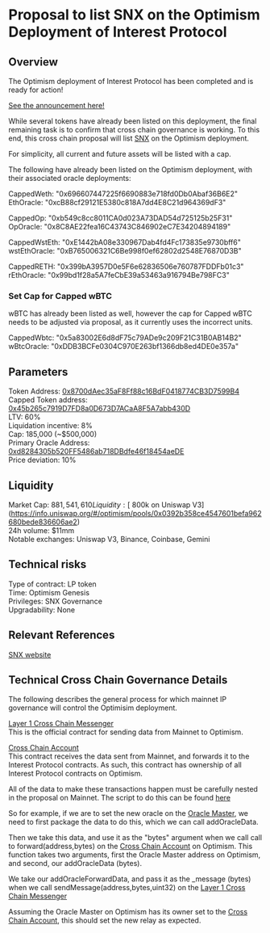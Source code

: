 # Proposal to list SNX on the Optimism Deployment of Interest Protocol

## Overview
The Optimism deployment of Interest Protocol has been completed and is ready for action!  

[See the announcement here!](https://forums.interestprotocol.io/t/interest-protocol-optimism/217)  

While several tokens have already been listed on this deployment, the final remaining task is to confirm that cross chain governance is working. To this end, this cross chain proposal will list [SNX](https://optimistic.etherscan.io/address/0x8700dAec35aF8Ff88c16BdF0418774CB3D7599B4) on the Optimism deployment. 

For simplicity, all current and future assets will be listed with a cap. 

The following have already been listed on the Optimism deployment, with their associated oracle deployments: 

CappedWeth: "0x696607447225f6690883e718fd0Db0Abaf36B6E2"  
EthOracle: "0xcB88cf29121E5380c818A7dd4E8C21d964369dF3"  
  
CappedOp: "0xb549c8cc8011CA0d023A73DAD54d725125b25F31"  
OpOracle: "0x8C8AE22fea16C43743C846902eC7E34204894189"  
  
CappedWstEth: "0xE1442bA08e330967Dab4fd4Fc173835e9730bff6"  
wstEthOracle: "0xB765006321C6Be998f0ef62802d2548E76870D3B" 
   
CappedRETH: "0x399bA3957D0e5F6e62836506e760787FDDFb01c3"  
rEthOracle: "0x99bd1f28a5A7feCbE39a53463a916794Be798FC3"  

### Set Cap for Capped wBTC
wBTC has already been listed as well, however the cap for Capped wBTC needs to be adjusted via proposal, as it currently uses the incorrect units. 

CappedWbtc: "0x5a83002E6d8dF75c79ADe9c209F21C31B0AB14B2"  
wBtcOracle: "0xDDB3BCFe0304C970E263bf1366db8ed4DE0e357a"  
  

## Parameters

Token Address: [0x8700dAec35aF8Ff88c16BdF0418774CB3D7599B4](https://optimistic.etherscan.io/address/0x8700dAec35aF8Ff88c16BdF0418774CB3D7599B4)  
Capped Token address: [0x45b265c7919D7FD8a0D673D7ACaA8F5A7abb430D](https://optimistic.etherscan.io/address/0x45b265c7919D7FD8a0D673D7ACaA8F5A7abb430D)  
LTV: 60%  
Liquidation incentive: 8%  
Cap: 185,000 (~$500,000)  
Primary Oracle Address: [0xd8284305b520FF5486ab718DBdfe46f18454aeDE](https://optimistic.etherscan.io/address/0xd8284305b520FF5486ab718DBdfe46f18454aeDE)  
Price deviation: 10%  

## Liquidity

Market Cap: $881,541,610  
Liquidity: [~$800k on Uniswap V3](https://info.uniswap.org/#/optimism/pools/0x0392b358ce4547601befa962680bede836606ae2)  
24h volume: $11mm  
Notable exchanges: Uniswap V3, Binance, Coinbase, Gemini  

## Technical risks

Type of contract: LP token  
Time: Optimism Genesis  
Privileges: SNX Governance  
Upgradability: None  

## Relevant References
[SNX website](https://synthetix.io/)

## Technical Cross Chain Governance Details

The following describes the general process for which mainnet IP governance will control the Optimisim deployment. 

[Layer 1 Cross Chain Messenger](https://etherscan.io/address/0x25ace71c97B33Cc4729CF772ae268934F7ab5fA1#code)  
This is the official contract for sending data from Mainnet to Optimism. 

[Cross Chain Account](https://optimistic.etherscan.io/address/0x48fa7528bFD6164DdF09dF0Ed22451cF59c84130)  
This contract receives the data sent from Mainnet, and forwards it to the Interest Protocol contracts. As such, this contract has ownership of all Interest Protocol contracts on Optimism. 

All of the data to make these transactions happen must be carefully nested in the proposal on Mainnet. The script to do this can be found [here](https://gfx.cafe/ip/contracts/-/blob/master/scripts/proposals/SNX_OP/propose.ts)

So for example, if we are to set the new oracle on the [Oracle Master](https://optimistic.etherscan.io/address/0xBdCF0bb40eb8642f907133bDB5Fcc681D81f0651), we need to first package the data to do this, which we can call addOracleData.  

Then we take this data, and use it as the "bytes" argument when we call call to forward(address,bytes) on the [Cross Chain Account](https://optimistic.etherscan.io/address/0x48fa7528bFD6164DdF09dF0Ed22451cF59c84130) on Optimism. This function takes two arguments, first the Oracle Master address on Optimism, and second, our addOracleData (bytes).

We take our addOracleForwardData, and pass it as the _message (bytes) when we call sendMessage(address,bytes,uint32) on the [Layer 1 Cross Chain Messenger](https://etherscan.io/address/0x25ace71c97B33Cc4729CF772ae268934F7ab5fA1#code)

Assuming the Oracle Master on Optimism has its owner set to the [Cross Chain Account](https://optimistic.etherscan.io/address/0x48fa7528bFD6164DdF09dF0Ed22451cF59c84130), this should set the new relay as expected. 
